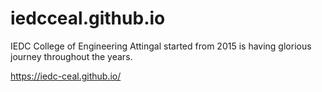 # iedcceal.github.io
IEDC College of Engineering Attingal started from 2015 is having glorious journey throughout the years.


https://iedc-ceal.github.io/
